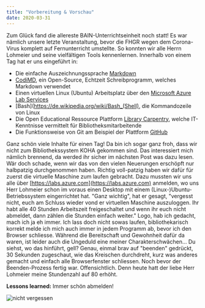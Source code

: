 ```yaml
---
title: "Vorbereitung & Vorschau"
date: 2020-03-31
---
```

Zum Glück fand die allereste BAIN-Unterrichtseinheit noch statt! Es war nämlich unsere letzte Veranstaltung, bevor die FHGR wegen dem Corona-Virus komplett auf Fernunterricht umstellte.
So konnten wir alle Herrn Lohmeier und seine vielfältigen Tools kennenlernen. Innerhalb von einem Tag hat er uns eingeführt in:

- Die einfache Auszeichnungssprache [Markdown](https://www.markdownguide.org/getting-started/)
- [CodiMD](https://pad.gwdg.de/), ein Open-Source, Echtzeit Schreibprogramm, welches Markdown verwendet
- Einen virtuellen Linux (Ubuntu) Arbeitsplatz über den [Microsoft Azure Lab Services](https://azure.microsoft.com/de-de/services/lab-services/)
- [Bash](https://de.wikipedia.org/wiki/Bash_(Shell), die Kommandozeile von Linux
- Die Open Educational Ressource Plattform [Library Carpentry](https://librarycarpentry.org/), welche IT-Kenntnisse vermittelt für Bibliotheksmitarbeitende
- Die Funktionsweise von Git am Beispiel der Plattform [GitHub](https://github.com/)

Ganz schön viele Inhalte für einen Tag! Da bin ich sogar ganz froh, dass wir nicht zum Bibliothekssystem KOHA gekommen sind. Das interessiert mich nämlich brennend, da werded ihr sicher im nächsten Post was dazu lesen. Wär doch schade, wenn wir das von den vielen Neuerungen erschöpft nur halbpatzig durchgenommen haben.
Richtig voll-patzig haben wir dafür für zuerst die virtuelle Maschine zum laufen gebracht.
Dazu mussten wir uns alle über [https://labs.azure.com](https://labs.azure.com) anmelden, wo uns Herr Lohmeier schon im voraus einen Desktop mit einem (Linux-)Ubuntu-Betriebssystem eingerrichtet hat.
"Ganz wichtig", hat er gesagt, "vergesst nicht, euch am Schluss wieder vond er virtuellen Maschine auszuloggen. Ihr habt alle 40 Stunden Arbeitszeit freigeschaltet und wenn ihr euch nicht abmeldet, dann zählen die Stunden einfach weiter."
Logo, hab ich gedacht, mach ich ja eh immer. Ich lass doch nicht sowas laufen, bibliothekarisch korrekt melde ich mich auch immer in jedem Programm ab, bevor ich den Browser schliesse.
Während die Bereitschaft und Gewohnheit dafür da waren, ist leider auch die Ungeduld eine meiner Charakterschwächen... Du siehst, wo das hinführt, gell? Genau, einmal brav auf "beenden" gedrückt, 30 Sekunden zugeschaut, wie das Kreischen durchdreht, kurz was anderes gemacht und einfach alle Browserfenster schliessen. Noch bevor der Beenden-Prozess fertig war. Offensichtlich. Denn heute hatt der liebe Herr Lohmeier meine Stundenzahl auf 80 erhöht.

**Lessons learned:** Immer schön abmelden!

![nicht vergessen](https://user-images.githubusercontent.com/61733461/78039864-ee4f6980-736e-11ea-896e-0fb152937ec1.gif)
